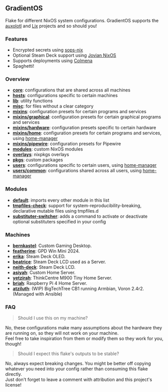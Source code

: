 ## GradientOS
Flake for different NixOS system configurations.
GradientOS supports the [auxolotl](https://auxolotl.org/) and [Lix](https://lix.systems/) projects and so should you!

### Features
- Encrypted secrets using [sops-nix](https://github.com/Mic92/sops-nix)
- Optional Steam Deck support using [Jovian NixOS](https://github.com/Jovian-Experiments/Jovian-NixOS)
- Supports deployments using [Colmena](https://github.com/zhaofengli/colmena)
- Spaghetti!

### Overview
- **[core](core)**: configurations that are shared across all machines
- **[hosts](hosts)**: configurations specific to certain machines
- **[lib](lib)**: utility functions
- **[misc](misc)**: for files without a clear category
- **[mixins](mixins)**: configuration presets for certain programs and services
- **[mixins/graphical](mixins/graphical)**: configuration presets for certain graphical programs and services
- **[mixins/hardware](mixins/hardware)**: configuration presets specific to certain hardware
- **[mixins/home](mixins/home)**: configuration presets for certain programs and services, using [home-manager](https://github.com/nix-community/home-manager)
- **[mixins/pipewire](mixins/pipewire)**: configuration presets for Pipewire
- **[modules](modules)**: custom NixOS modules
- **[overlays](overlays)**: nixpkgs overlays
- **[pkgs](pkgs)**: custom packages
- **[users](users)**: configurations specific to certain users, using [home-manager](https://github.com/nix-community/home-manager)
- **[users/common](users/common)**: configurations shared across all users, using [home-manager](https://github.com/nix-community/home-manager)

### Modules
- **[default](modules/default.nix)**: imports every other module in this list
- **[tmpfiles-check](modules/tmpfiles-check.nix)**: support for system-reproducibility-breaking, declarative mutable files using tmpfiles.d
- **[substituter-switcher](modules/substituter-switcher.nix)**: adds a command to activate or deactivate optional substituters specified in your config

### Machines

- **[bernkastel](hosts/bernkastel)**: Custom Gaming Desktop.
- **[featherine](hosts/featherine)**: GPD Win Mini 2024.
- **[erika](hosts/erika)**: Steam Deck OLED.
- **[beatrice](hosts/beatrice)**: Steam Deck LCD used as a Server.
- **[neith-deck](hosts/neith-deck)**: Steam Deck LCD.
- **[asiyah](hosts/asiyah)**: Custom Home Server.
- **[yetzirah](hosts/yetzirah)**: ThinkCentre M900 Tiny Home Server.
- **[briah](hosts/briah)**: Raspberry Pi 4 Home Server.
- **[atziluth](hosts/atziluth)**: (WIP) BigTechTree CB1 running Armbian, Voron 2.4r2. (Managed with Ansible)

### FAQ

> Should I use this on my machine?

No, these configurations make many assumptions about the hardware they are running on, so they will not work on your machine.<br>
Feel free to take inspiration from them or modify them so they work for you, though!

> Should I expect this flake's outputs to be stable?

No, always expect breaking changes. You might be better off copying whatever you need into your config rather than consuming this flake directly.<br>
Just don't forget to leave a comment with attribution and this project's license!


